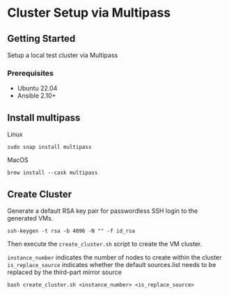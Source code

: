 # Cluster Setup via Multipass

## Getting Started

Setup a local test cluster via Multipass

### Prerequisites

- Ubuntu 22.04
- Ansible 2.10+

## Install multipass

Linux

```shell
sudo snap install multipass
```

MacOS

```shell
brew install --cask multipass
```

## Create Cluster

Generate a default RSA key pair for passwordless SSH login to the generated VMs.

```shell
ssh-keygen -t rsa -b 4096 -N "" -f id_rsa
```

Then execute the `create_cluster.sh` script to create the VM cluster.

`instance_number` indicates the number of nodes to create within the cluster  
`is_replace_source` indicates whether the default sources.list needs to be replaced by the third-part mirror source

```shell
bash create_cluster.sh <instance_number> <is_replace_source>
```